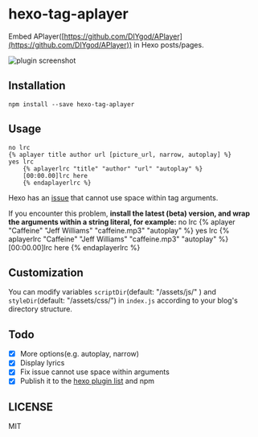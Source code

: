 # hexo-tag-aplayer

Embed APlayer([https://github.com/DIYgod/APlayer](https://github.com/DIYgod/APlayer)) in Hexo posts/pages.

![plugin screenshot](http://7jpp1d.com1.z0.glb.clouddn.com/QQ20160202-5.png)

## Installation

	npm install --save hexo-tag-aplayer

## Usage
	no lrc
	{% aplayer title author url [picture_url, narrow, autoplay] %}
	yes lrc
        {% aplayerlrc "title" "author" "url" "autoplay" %}
        [00:00.00]lrc here
        {% endaplayerlrc %}


Hexo has an [issue](https://github.com/hexojs/hexo/issues/1455) that cannot use space within tag arguments.

If you encounter this problem, **install the latest (beta) version, and wrap the arguments within a string literal, for example:**
	no lrc
	{% aplayer "Caffeine" "Jeff Williams" "caffeine.mp3" "autoplay" %}
	yes lrc
	{% aplayerlrc "Caffeine" "Jeff Williams" "caffeine.mp3" "autoplay" %}
	[00:00.00]lrc here
	{% endaplayerlrc %}

## Customization

You can modify variables `scriptDir`(default: "/assets/js/" ) and `styleDir`(default: "/assets/css/") in `index.js` according to your blog's directory structure.

## Todo

- [x] More options(e.g. autoplay, narrow)
- [x] Display lyrics
- [x] Fix issue cannot use space within arguments
- [x] Publish it to the [hexo plugin list](https://hexo.io/plugins) and npm

## LICENSE

MIT
